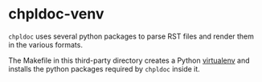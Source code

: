 chpldoc-venv
============

`chpldoc` uses several python packages to parse RST files and render them in
the various formats.

The Makefile in this third-party directory creates a Python [virtualenv][0] and
installs the python packages required by `chpldoc` inside it.

[0]: https://virtualenv.pypa.io/en/latest/
